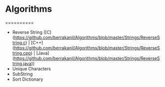 # Algorithms
==========

- Reverse String ([C] (https://github.com/berrakanil/Algorithms/blob/master/Strings/ReverseString.c) | [C++] (https://github.com/berrakanil/Algorithms/blob/master/Strings/ReverseString.cpp) | [Java] (https://github.com/berrakanil/Algorithms/blob/master/Strings/ReverseString.java))
- Unique Characters
- SubString
- Sort Dictionary
